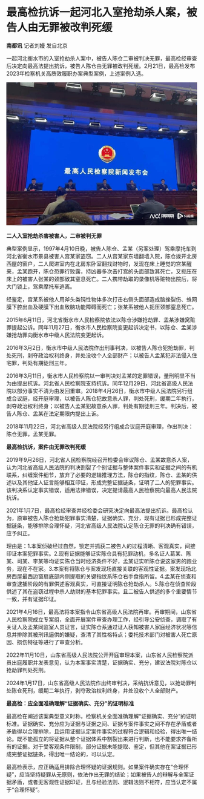 # 最高检抗诉一起河北入室抢劫杀人案，被告人由无罪被改判死缓

**南都讯** 记者刘嫚 发自北京

一起河北衡水市的入室抢劫杀人案中，被告人陈仓二审被判决无罪，最高检经审查后决定向最高法提出抗诉，被告人陈仓由无罪被改判死缓。2月21日，最高检发布2023年检察机关高质效履职办案典型案例，上述案例入选。

![968030fada734f148de712aa5ab545b7.jpg](https://raw.githubusercontent.com/qqhsx/qqnews_image/main/2024/02/21/最高检抗诉一起河北入室抢劫杀人案，被告人由无罪被改判死缓/968030fada734f148de712aa5ab545b7.jpg)

**二人入室抢劫杀害被害人，二审被判无罪**

典型案例显示，1997年4月10日晚，被告人陈仓、孟某（另案处理）驾乘摩托车到河北省衡水市景县被害人宫某家盗窃。二人从宫某家东墙翻墙入院，陈仓拨开北房西屋的窗户，二人爬进室内在北房东卧室翻找财物时，发现在床上睡觉的宫某醒来，孟某跑开，陈仓恐罪行败露，持凶器多次击打宫的头面部致其死亡，又扼压在床上的被害人张某的颈部致其窒息死亡。二人携带劫取的录像机等赃物出院后，将大门锁上，驾乘摩托车逃离。

经鉴定，宫某系被他人用斧头类钝性物体多次打击右侧头面部造成脑挫裂伤、蛛网膜下腔出血及硬膜下出血致脑功能障碍而死亡；张某系被他人扼压颈部窒息死亡。

2015年6月11日，河北省衡水市人民检察院依法以陈仓涉嫌抢劫罪、孟某涉嫌窝赃罪提起公诉。同年11月27日，衡水市人民检察院变更起诉决定书，以陈仓、孟某涉嫌抢劫罪向衡水市中级人民法院变更起诉。

2016年3月2日，衡水市中级人民法院作出刑事判决，以被告人陈仓犯抢劫罪，判处死刑，剥夺政治权利终身，并处没收个人全部财产；以被告人孟某犯非法侵入住宅罪，判处有期徒刑三年。

2016年3月11日，衡水市人民检察院以一审判决对孟某的定罪错误，量刑明显不当为由提出抗诉。河北省人民检察院支持抗诉。同年12月29日，河北省高级人民法院以部分事实不清为由发回重审。2018年4月26日，衡水市中级人民法院另行组成合议庭，经开庭审理，以被告人陈仓犯故意杀人罪，判处死刑，缓期二年执行，剥夺政治权利终身；以被告人孟某犯故意杀人罪，判处有期徒刑三年。判决后，被告人陈仓、孟某在法定期限内提出上诉。

2018年11月22日，河北省高级人民法院经另行组成合议庭开庭审理，作出判决：陈仓无罪，孟某无罪。

**最高检抗诉，案件由无罪改判死缓**

2019年9月26日，河北省人民检察院经召开检委会审议陈仓、孟某故意杀人案，认为河北省高级人民法院的判决割裂了个别证据与整体案件事实和证据之间的有机联系，纠缠案件细节，放弃了必要的逻辑推理方法，陈仓的指纹，陈仓、孟某的供述以及其他证人证言能够相互印证，形成完整证据链条，证明了二人的犯罪事实。该判决系认定事实错误，适用法律错误，决定提请最高人民检察院向最高人民法院抗诉。

2021年1月7日，最高检经审查并经检委会研究决定向最高法提出抗诉。最高检认为，原审被告人陈仓抢劫犯罪事实清楚，证据确实、充分，现有证据已形成完整证据链条，能够排除合理怀疑，河北省高级人民法院认定陈仓无罪的判决确有错误，应予纠正。

理由是：1.本案侦破经过自然，锁定并抓获二被告人的过程清晰、客观真实，间接印证本案犯罪事实。2.现有证据能够证实陈仓具有犯罪动机，多名证人葛某、陈某、司某、李某等均证实陈仓当时经济条件不好，孟某证实听陈仓说这家男的跑业务，现在不在家。3.本案有将陈仓与案发现场直接关联的客观性证据。案发现场北房西屋最西边窗扇底部内侧提取的关键指纹系陈仓右手食指所留。4.孟某在侦查和审查逮捕阶段的有罪供述客观真实，可直接证明陈仓抢劫杀人。5.陈仓在侦查阶段供述了其在盗窃过程中杀人劫财的基本犯罪事实。且二被告人供述的多个重要情节一致，并有证据印证。

2021年4月16日，最高法将本案指令山东省高级人民法院再审。再审期间，山东省人民检察院成立专案组，全面开展案件审查办理工作，经引导公安侦查，调取了有关证人及孟某同监室人员证言，证实陈仓系通过证人获知被害人家庭经济状况等信息并排除其被刑讯逼供的嫌疑，查清了其性格特点；委托技术部门对被害人死亡原因、损伤特征等进行了审查分析。

2022年11月10日，山东省高级人民法院公开开庭审理本案，山东省人民检察院派员出庭履职并发表意见，认为本案事实清楚，证据确实、充分，建议法院对陈仓以抢劫罪判处死刑。

2024年1月17日，山东省高级人民法院作出终审判决，采纳抗诉意见，以抢劫罪判处陈仓死刑，缓期二年执行，剥夺政治权利终身，并处没收个人全部财产。

**最高检：应全面准确理解“证据确实、充分”的证明标准**

最高检在阐述该案典型意义时称，检察机关全面准确理解“证据确实、充分”的证明标准。证据确实、充分应为证据与证据之间、证据与案件事实之间不存在矛盾或者矛盾得以合理排除，且运用证据认定案件事实的过程符合逻辑和经验，得出唯一结论。既不能孤立的将证据从整个证据体系中割裂出来进行判断，也不能要求齐备所有的证据。对于受客观条件限制，部分证据未能提取、鉴定，但其他在案证据已形成完整证据链条，得出唯一结论的，可以认定。

最高检表示，应正确适用排除合理怀疑的证据规则。如果案件确实存在“合理怀疑”，应当坚持疑罪从无原则，依法作出无罪的结论；如果被告人的辩解与全案证据矛盾，或者无客观性证据印证，且与经验法则、逻辑法则不相符，应当认定不属于“合理怀疑”。

